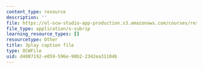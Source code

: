 ```yaml
---
content_type: resource
description: ''
file: https://ol-ocw-studio-app-production.s3.amazonaws.com/courses/res-ll-005-mathematics-of-big-data-and-machine-learning-january-iap-2020/d4087192e059596e90b22342ea31104b_4StlYd7xKFA.vtt
file_type: application/x-subrip
learning_resource_types: []
resourcetype: Other
title: 3play caption file
type: OCWFile
uid: d4087192-e059-596e-90b2-2342ea31104b
---
```

